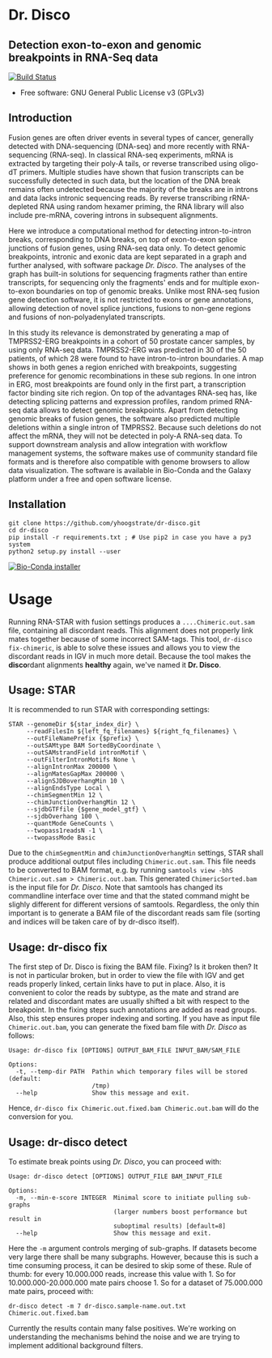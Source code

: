 Dr. Disco
=========

Detection exon-to-exon and genomic breakpoints in RNA-Seq data
--------------------------------------------------------------

[![Build Status](https://travis-ci.org/yhoogstrate/dr-disco.svg?branch=master)](https://travis-ci.org/yhoogstrate/dr-disco)
 
 - Free software: GNU General Public License v3 (GPLv3)

Introduction
------------

Fusion genes are often driver events in several types of cancer, generally detected with DNA-sequencing (DNA-seq) and more recently with RNA-sequencing (RNA-seq).
In classical RNA-seq experiments, mRNA is extracted by targeting their poly-A tails, or reverse transcribed using oligo-dT primers. 
Multiple studies have shown that fusion transcripts can be successfully detected in such data, but the location of the DNA break remains often undetected because the majority of the breaks are in introns and data lacks intronic sequencing reads.
By reverse transcribing rRNA-depleted RNA using random hexamer priming, the RNA library will also include pre-mRNA, covering introns in subsequent alignments.

Here we introduce a computational method for detecting intron-to-intron breaks, corresponding to DNA breaks, on top of exon-to-exon splice junctions of fusion genes, using RNA-seq data only.
To detect genomic breakpoints, intronic and exonic data are kept separated in a graph and further analysed, with software package  *Dr. Disco*.
The analyses of the graph has built-in solutions for sequencing fragments rather than entire transcripts, for sequencing only the fragments' ends and for multiple exon-to-exon boundaries on top of genomic breaks.
Unlike most RNA-seq fusion gene detection software, it is not restricted to exons or gene annotations, allowing detection of novel splice junctions, fusions to non-gene regions and fusions of non-polyadenylated transcripts.

In this study its relevance is demonstrated by generating a map of TMPRSS2-ERG breakpoints in a cohort of 50 prostate cancer samples, by using only RNA-seq data.
TMPRSS2-ERG was predicted in 30 of the 50 patients, of which 28 were found to have intron-to-intron boundaries.
A map shows in both genes a region enriched with breakpoints, suggesting preference for genomic recombinations in these sub regions.
In one intron in ERG, most breakpoints are found only in the first part, a transcription factor binding site rich region.
On top of the advantages RNA-seq has, like detecting splicing patterns and expression profiles, random primed RNA-seq data allows to detect genomic breakpoints.
Apart from detecting genomic breaks of fusion genes, the software also predicted multiple deletions within a single intron of TMPRSS2.
Because such deletions do not affect the mRNA, they will not be detected in poly-A RNA-seq data.
To support downstream analysis and allow integration with workflow management systems, the software makes use of community standard file formats and is therefore also compatible with genome browsers to allow data visualization.
The software is available in Bio-Conda and the Galaxy platform under a free and open software license.

Installation
------------
```
git clone https://github.com/yhoogstrate/dr-disco.git
cd dr-disco
pip install -r requirements.txt ; # Use pip2 in case you have a py3 system
python2 setup.py install --user
```

[![Bio-Conda installer](https://cdn.rawgit.com/yhoogstrate/dr-disco/master/share/bioconda-badge.svg)](share/bioconda-badge.svg)

Usage
=====

Running RNA-STAR with fusion settings produces a ``....Chimeric.out.sam`` file, containing all discordant reads. This alignment does not properly link mates together because of some incorrect SAM-tags. This tool, `dr-disco fix-chimeric`, is able to solve these issues and allows you to view the discordant reads in IGV in much more detail. Because the tool makes the **disco**rdant alignments **healthy** again, we've named it **Dr. Disco**.

Usage: STAR
-----------

It is recommended to run STAR with corresponding settings:

```
STAR --genomeDir ${star_index_dir} \  
     --readFilesIn ${left_fq_filenames} ${right_fq_filenames} \  
     --outFileNamePrefix {$prefix} \
     --outSAMtype BAM SortedByCoordinate \
     --outSAMstrandField intronMotif \
     --outFilterIntronMotifs None \
     --alignIntronMax 200000 \
     --alignMatesGapMax 200000 \
     --alignSJDBoverhangMin 10 \
     --alignEndsType Local \
     --chimSegmentMin 12 \
     --chimJunctionOverhangMin 12 \
     --sjdbGTFfile {$gene_model_gtf} \
     --sjdbOverhang 100 \
     --quantMode GeneCounts \
     --twopass1readsN -1 \
     --twopassMode Basic
```

Due to the `chimSegmentMin` and `chimJunctionOverhangMin` settings, STAR shall produce additional output files including `Chimeric.out.sam`. This file needs to be converted to BAM format, e.g. by running `samtools view -bhS Chimeric.out.sam > Chimeric.out.bam`. This generated `ChimericSorted.bam` is the input file for *Dr. Disco*. Note that samtools has changed its commandline interface over time and that the stated command might be slighly different for different versions of samtools. Regardless, the only thin important is to generate a BAM file of the discordant reads sam file (sorting and indices will be taken care of by dr-disco itself).

Usage: dr-disco fix
-------------------
The first step of Dr. Disco is fixing the BAM file. Fixing? Is it broken then? It is not in particular broken, but in order to view the file with IGV and get reads properly linked, certain links have to put in place. Also, it is convenient to color the reads by subtype, as the mate and strand are related and discordant mates are usually shifted a bit with respect to the breakpoint. In the fixing steps such annotations are added as read groups. Also, this step ensures proper indexing and sorting. If you have as input file `Chimeric.out.bam`, you can generate the fixed bam file with *Dr. Disco* as follows:

```
Usage: dr-disco fix [OPTIONS] OUTPUT_BAM_FILE INPUT_BAM/SAM_FILE

Options:
  -t, --temp-dir PATH  Pathin which temporary files will be stored (default:
                       /tmp)
  --help               Show this message and exit.
```

Hence, `dr-disco fix Chimeric.out.fixed.bam Chimeric.out.bam` will do the conversion for you.

Usage: dr-disco detect
----------------------
To estimate break points using *Dr. Disco*, you can proceed with:

```
Usage: dr-disco detect [OPTIONS] OUTPUT_FILE BAM_INPUT_FILE

Options:
  -m, --min-e-score INTEGER  Minimal score to initiate pulling sub-graphs
                             (larger numbers boost performance but result in
                             suboptimal results) [default=8]
  --help                     Show this message and exit.
```

Here the `-m` argument controls merging of sub-graphs. If datasets become very large there shall be many subgraphs. However, because this is such a time consuming process, it can be desired to skip some of these.
Rule of thumb: for every 10.000.000 reads, increase this value with 1. So for 10.000.000-20.000.000 mate pairs choose 1. So for a dataset of 75.000.000 mate pairs, proceed with:

`dr-disco detect -m 7 dr-disco.sample-name.out.txt Chimeric.out.fixed.bam`


Currently the results contain many false positives. We're working on understanding the mechanisms behind the noise and we are trying to implement additional background filters.

